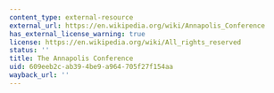 ```yaml
---
content_type: external-resource
external_url: https://en.wikipedia.org/wiki/Annapolis_Conference
has_external_license_warning: true
license: https://en.wikipedia.org/wiki/All_rights_reserved
status: ''
title: The Annapolis Conference
uid: 609eeb2c-ab39-4be9-a964-705f27f154aa
wayback_url: ''
---
```

